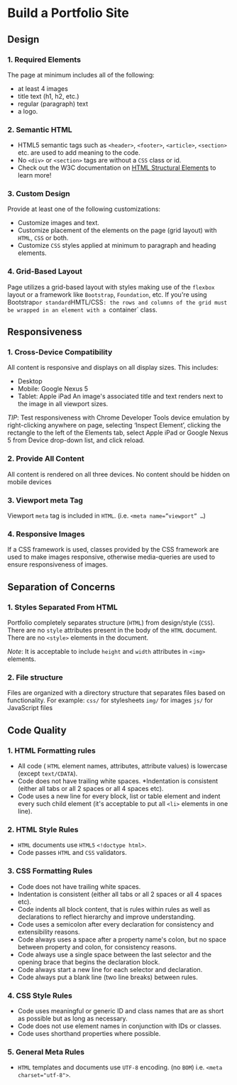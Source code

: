 Build a Portfolio Site
======================

## Design

### 1. Required Elements
The page at minimum includes all of the following:
* at least 4 images
* title text (h1, h2, etc.)
* regular (paragraph) text
* a logo.

### 2. Semantic HTML
* HTML5 semantic tags such as `<header>`, `<footer>`, `<article>`, `<section>` etc. are used to add meaning to the code.
* No `<div>` or `<section>` tags are without a `CSS` class or id.
* Check out the W3C documentation on [HTML Structural Elements](https://www.w3.org/wiki/HTML_structural_elements) to learn more!

### 3. Custom Design
Provide at least one of the following customizations:
* Customize images and text.
* Customize placement of the elements on the page (grid layout) with `HTML`, `CSS` or both.
* Customize `CSS` styles applied at minimum to paragraph and heading elements.

### 4. Grid-Based Layout	
Page utilizes a grid-based layout with styles making use of the `flexbox` layout or a framework like `Bootstrap`, `Foundation`, etc.
If you're using Bootstrap` or standard `HMTL/CSS`: the rows and columns of the grid must be wrapped in an element with a `container` class.

## Responsiveness

### 1. Cross-Device Compatibility
All content is responsive and displays on all display sizes. This includes:
* Desktop
* Mobile: Google Nexus 5
* Tablet: Apple iPad
An image's associated title and text renders next to the image in all viewport sizes.

*TIP*: Test responsiveness with Chrome Developer Tools device emulation by right-clicking anywhere on page, selecting ‘Inspect Element’, clicking the rectangle to the left of the Elements tab, select Apple iPad or Google Nexus 5 from Device drop-down list, and click reload.

### 2. Provide All Content
All content is rendered on all three devices. No content should be hidden on mobile devices

### 3. Viewport meta Tag
Viewport `meta` tag is included in `HTML`. (i.e. `<meta name=”viewport” …`)

### 4. Responsive Images
If a CSS framework is used, classes provided by the CSS framework are used to make images responsive, otherwise media-queries are used to ensure responsiveness of images.

## Separation of Concerns

### 1. Styles Separated From HTML

Portfolio completely separates structure (`HTML`) from design/style (`CSS`). There are no `style` attributes present in the body of the `HTML` document. There are no `<style>` elements in the document.

*Note*: It is acceptable to include `height` and `width` attributes in `<img>` elements.

### 2. File structure

Files are organized with a directory structure that separates files based on functionality. For example:
`css/` for stylesheets
`img/` for images
`js/` for JavaScript files

## Code Quality

### 1. HTML Formatting rules
* All code ( `HTML` element names, attributes, attribute values) is lowercase (except `text/CDATA`).
* Code does not have trailing white spaces.
*Indentation is consistent (either all tabs or all 2 spaces or all 4 spaces etc).
* Code uses a new line for every block, list or table element and indent every such child element (it's acceptable to put all `<li>` elements in one line).

### 2. HTML Style Rules

* `HTML` documents use `HTML5` `<!doctype html>`.
* Code passes `HTML` and `CSS` validators.

### 3. CSS Formatting Rules

* Code does not have trailing white spaces.
* Indentation is consistent (either all tabs or all 2 spaces or all 4 spaces etc).
* Code indents all block content, that is rules within rules as well as declarations to reflect hierarchy and improve understanding.
* Code uses a semicolon after every declaration for consistency and extensibility reasons.
* Code always uses a space after a property name's colon, but no space between property and colon, for consistency reasons.
* Code always use a single space between the last selector and the opening brace that begins the declaration block.
* Code always start a new line for each selector and declaration.
* Code always put a blank line (two line breaks) between rules.

### 4. CSS Style Rules

* Code uses meaningful or generic ID and class names that are as short as possible but as long as necessary.
* Code does not use element names in conjunction with IDs or classes.
* Code uses shorthand properties where possible.

### 5. General Meta Rules

* `HTML` templates and documents use `UTF-8` encoding. (no `BOM`) i.e. `<meta charset="utf-8">`.
